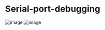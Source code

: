 # Serial-port-debugging
![image](https://github.com/user-attachments/assets/5fda36fd-80d3-4154-b551-8b87f7fa392f)
![image](https://github.com/user-attachments/assets/3b6afa28-e5cc-465d-aadd-fb23b790a53c)
